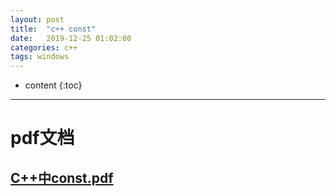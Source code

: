 ```yaml
---
layout: post
title:  "c++ const"
date:   2019-12-25 01:02:00
categories: c++
tags: windows
---
```


* content
{:toc}
------------------------------------------------------------------------------------------------------------------------------------------



# pdf文档

## [C++中const.pdf](https://github.com/xingkongxiaoyi/xingkongxiaoyi.github.io/tree/master/file/C++中const.pdf)



